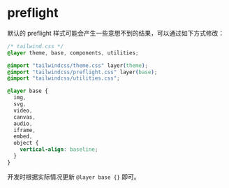 # preflight

默认的 preflight 样式可能会产生一些意想不到的结果，可以通过如下方式修改：

```css
/* tailwind.css */
@layer theme, base, components, utilities;

@import "tailwindcss/theme.css" layer(theme);
@import "tailwindcss/preflight.css" layer(base);
@import "tailwindcss/utilities.css";

@layer base {
  img,
  svg,
  video,
  canvas,
  audio,
  iframe,
  embed,
  object {
    vertical-align: baseline;
  }
}
```

开发时根据实际情况更新 `@layer base {}` 即可。
